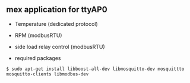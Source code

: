 
## mex application for ttyAP0

* Temperature (dedicated protocol)

* RPM (modbusRTU)
* side load relay control (modbusRTU)

* required packages
```
$ sudo apt-get install libboost-all-dev libmosquitto-dev mosquittto mosquitto-clients libmodbus-dev
```